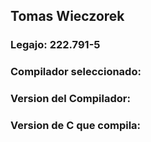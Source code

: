 ## Tomas Wieczorek

### Legajo: 222.791-5


### Compilador seleccionado:

### Version del Compilador:

### Version de C que compila:

